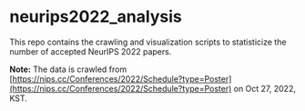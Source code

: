 # neurips2022_analysis

This repo contains the crawling and visualization scripts to statisticize the number of accepted NeurIPS 2022 papers.

**Note:** The data is crawled
from [https://nips.cc/Conferences/2022/Schedule?type=Poster](https://nips.cc/Conferences/2022/Schedule?type=Poster)
on Oct 27, 2022, KST.


